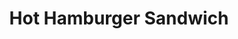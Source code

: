 ---
title: "Hot Hamburger Sandwich"
description: "½ LB. of charbroiled ground beef, smothered in our delicious homemade gravy"
price_s: ""
price_l: "13"
price_lg: ""
weight: "3"
---